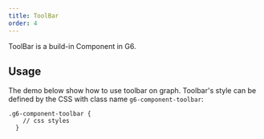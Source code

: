 ```yaml
---
title: ToolBar
order: 4
---
```


ToolBar is a build-in Component in G6.

## Usage

The demo below show how to use toolbar on graph. Toolbar's style can be defined by the CSS with class name `g6-component-toolbar`:

```
.g6-component-toolbar {
    // css styles
  }
```
